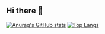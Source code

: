 ## Hi there 👋

[![Anurag's GitHub stats](https://github-readme-stats.vercel.app/api?username=limboocy)](https://github.com/limboocy/github-readme-stats)
[![Top Langs](https://github-readme-stats.vercel.app/api/top-langs/?username=limboocy)](https://github.com/limboocy/github-readme-stats)
